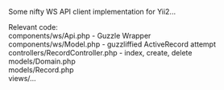 Some nifty WS API client implementation for Yii2...


Relevant code:  
components/ws/Api.php - Guzzle Wrapper  
components/ws/Model.php - guzzliffied ActiveRecord attempt  
controllers/RecordController.php  - index, create, delete  
models/Domain.php  
models/Record.php  
views/...  
